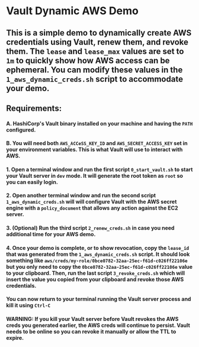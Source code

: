 # Vault Dynamic AWS Demo

## This is a simple demo to dynamically create AWS credentials using Vault, renew them, and revoke them.  The `lease` and `lease_max` values are set to `1m` to quickly show how AWS access can be ephemeral.  You can modify these values in the `1_aws_dynamic_creds.sh` script to accommodate your demo.

## Requirements: 
#### A. HashiCorp's Vault binary installed on your machine and having the `PATH` configured.
#### B. You will need both `AWS_ACCeSS_KEY_ID` and `AWS_SECRET_ACCESS_KEY` set in your environment variables.  This is what Vault will use to interact with AWS.

#### 1.  Open a terminal window and run the first script `0_start_vault.sh` to start your Vault server in `dev` mode.  It will generate the root token as `root` so you can easily login.

#### 2.  Open another terminal window and run the second script `1_aws_dynamic_creds.sh` will will configure Vault with the AWS secret engine with a `policy_document` that allows any action against the EC2 server.

#### 3.  (Optional) Run the third script `2_renew_creds.sh` in case you need additional time for your AWS demo.

#### 4.  Once your demo is complete, or to show revocation, copy the `lease_id` that was generated from the `1_aws_dynamic_creds.sh` script.  It should look something like `aws/creds/my-role/0bce0782-32aa-25ec-f61d-c026ff22106e` but you only need to copy the `0bce0782-32aa-25ec-f61d-c026ff22106e` value to your clipboard.  Then, run the last script `3_revoke_creds.sh` which will insert the value you copied from your clipboard and revoke those AWS credentials.

#### You can now return to your terminal running the Vault server process and kill it using `Ctrl-C`
#### WARNING: If you kill your Vault server before Vault revokes the AWS creds you generated earlier, the AWS creds will continue to persist.  Vault needs to be online so you can revoke it manually or allow the TTL to expire.
